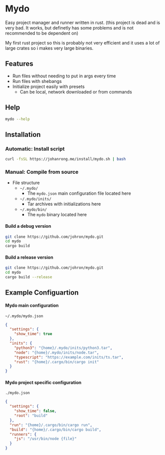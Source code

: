 # Mydo
Easy project manager and runner written in rust.
(this project is dead and is very bad. It works, but definetly has some problems and is not recommended to be dependent on)

My first rust project so this is probably not very efficient and it uses a lot of large crates so i makes very large binaries.

## Features
- Run files without needing to put in args every time
- Run files with shebangs
- Initialize project easily with presets
  - Can be local, network downloaded or from commands

## Help
```bash
mydo --help
```

## Installation
### Automatic: Install script
```bash
curl -fsSL https://johanrong.me/install/mydo.sh | bash
```

### Manual: Compile from source
- File structure
  - `~/.mydo/`
    - The `mydo.json` main configuration file located here
  - `~/.mydo/inits/`
    - Tar archives with initializations here
  - `~/.mydo/bin/`
    - The `mydo` binary located here

#### Build a debug version
```bash
git clone https://github.com/johron/mydo.git
cd mydo
cargo build
```
#### Build a release version
```bash
git clone https://github.com/johron/mydo.git
cd mydo
cargo build --release
```

## Example Configuartion
#### Mydo main configuration
`~/.mydo/mydo.json`
```json
{
  "settings": {
    "show_time": true
  },
  "inits": {
    "python3": "{home}/.mydo/inits/python3.tar",
    "node": "{home}/.mydo/inits/node.tar",
    "typescript": "https://example.com/inits/ts.tar",
    "rust": "{home}/.cargo/bin/cargo init"
  }
}
```

#### Mydo project specific configuration
`./mydo.json`
```json
{
  "settings": {
    "show_time": false,
    "root": "build"
  },
  "run": "{home}/.cargo/bin/cargo run",
  "build": "{home}/.cargo/bin/cargo build",
  "runners": {
    "js": "/usr/bin/node {file}"
  }
}

```
